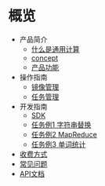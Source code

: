 # 概览


* 产品简介
    * [什么是通用计算](/ugc/intro/whatugcis)
    * [concept](/ugc/intro/concept)
    * [产品功能](/ugc/intro/feature)
* 操作指南
    * [镜像管理](/ugc/guide/bucket)
    * [任务管理](/ugc/guide/task)
* 开发指南
    * [SDK](/ugc/sdk/sdklink)
    * [任务例1 字符串替换](/ugc/sdk/pythonsdk1)
    * [任务例2 MapReduce](/ugc/sdk/pythonsdk2)
    * [任务例3 单词统计](/ugc/sdk/golangsdk1)
* [收费方式](/ugc/charge) 
* [常见问题](/ugc/hotquestion) 
* [API文档](/ugc/api) 
       